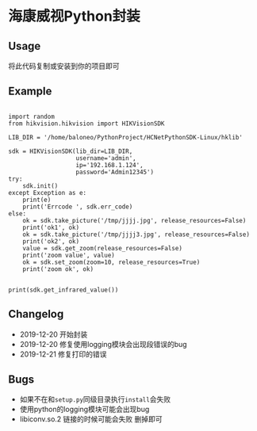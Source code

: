 # 海康威视Python封装

## Usage
将此代码复制或安装到你的项目即可

## Example
```
 
import random
from hikvision.hikvision import HIKVisionSDK

LIB_DIR = '/home/baloneo/PythonProject/HCNetPythonSDK-Linux/hklib'

sdk = HIKVisionSDK(lib_dir=LIB_DIR,
                   username='admin',
                   ip='192.168.1.124',
                   password='Admin12345')
try:
    sdk.init()
except Exception as e:
    print(e)
    print('Errcode ', sdk.err_code)
else:
    ok = sdk.take_picture('/tmp/jjjj.jpg', release_resources=False)
    print('ok1', ok)
    ok = sdk.take_picture('/tmp/jjjj3.jpg', release_resources=False)
    print('ok2', ok)
    value = sdk.get_zoom(release_resources=False)
    print('zoom value', value)
    ok = sdk.set_zoom(zoom=10, release_resources=True)
    print('zoom ok', ok)


print(sdk.get_infrared_value())
```

## Changelog
* 2019-12-20 开始封装
* 2019-12-20 修复使用logging模块会出现段错误的bug
* 2019-12-21 修复打印的错误

## Bugs
* 如果不在和`setup.py`同级目录执行`install`会失败
* 使用python的logging模块可能会出现bug
* libiconv.so.2 链接的时候可能会失败 删掉即可

